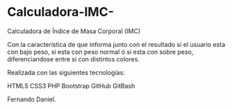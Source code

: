 # Calculadora-IMC-
Calculadora de Índice de Masa Corporal (IMC)

Con la característica de que informa junto con el resultado si el usuario esta con bajo peso, si esta con peso normal ó si esta con sobre peso, diferenciandose entre si con distintos colores.

Realizada con las siguientes tecnologías:

HTML5
CSS3
PHP
Bootstrap
GitHub
GitBash

Fernando Daniel.
